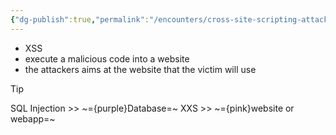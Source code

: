 ```yaml
---
{"dg-publish":true,"permalink":"/encounters/cross-site-scripting-attack/"}
---
```


- XSS
- execute a malicious code into a website
- the attackers aims at the website that the victim will use

>[!tip]
>SQL Injection >> ~={purple}Database=~
>XXS >> ~={pink}website or webapp=~

